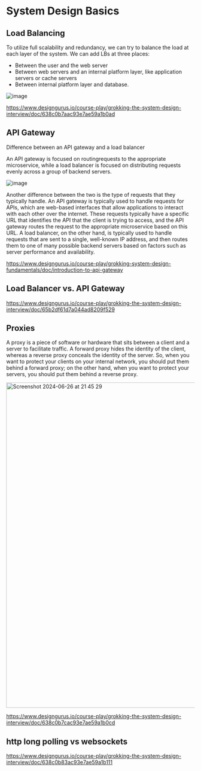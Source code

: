 # System Design Basics

## Load Balancing

To utilize full scalability and redundancy, we can try to balance the load at each layer of the system. We can add LBs at three places:
* Between the user and the web server
* Between web servers and an internal platform layer, like application servers or cache servers
* Between internal platform layer and database.

![image](https://github.com/lz2510/Tech/assets/1209204/faa22719-e6c1-4581-8ddc-a5c31b59af09)

https://www.designgurus.io/course-play/grokking-the-system-design-interview/doc/638c0b7aac93e7ae59a1b0ad

## API Gateway

Difference between an API gateway and a load balancer

An API gateway is focused on routingrequests to the appropriate microservice, while a load balancer is focused on distributing requests evenly across a group of backend servers.

![image](https://github.com/lz2510/Tech/assets/1209204/b63bd7a5-82d7-4964-b72e-0aff0bbd67b9)

Another difference between the two is the type of requests that they typically handle. An API gateway is typically used to handle requests for APIs, which are web-based interfaces that allow applications to interact with each other over the internet. These requests typically have a specific URL that identifies the API that the client is trying to access, and the API gateway routes the request to the appropriate microservice based on this URL. A load balancer, on the other hand, is typically used to handle requests that are sent to a single, well-known IP address, and then routes them to one of many possible backend servers based on factors such as server performance and availability.

https://www.designgurus.io/course-play/grokking-system-design-fundamentals/doc/introduction-to-api-gateway

## Load Balancer vs. API Gateway

https://www.designgurus.io/course-play/grokking-the-system-design-interview/doc/65b2df61d7a044ad8209f529

## Proxies

A proxy is a piece of software or hardware that sits between a client and a server to facilitate traffic. A forward proxy hides the identity of the client, whereas a reverse proxy conceals the identity of the server. So, when you want to protect your clients on your internal network, you should put them behind a forward proxy; on the other hand, when you want to protect your servers, you should put them behind a reverse proxy.

<img width="870" alt="Screenshot 2024-06-26 at 21 45 29" src="https://github.com/lz2510/Tech/assets/1209204/aa80574c-f64e-4357-a634-a0bae7bb2d71">

https://www.designgurus.io/course-play/grokking-the-system-design-interview/doc/638c0b7cac93e7ae59a1b0cd

## http long polling vs websockets

https://www.designgurus.io/course-play/grokking-the-system-design-interview/doc/638c0b83ac93e7ae59a1b111


